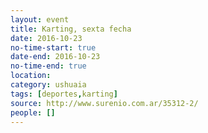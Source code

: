 ```yaml
---
layout: event 
title: Karting, sexta fecha
date: 2016-10-23
no-time-start: true
date-end: 2016-10-23
no-time-end: true
location: 
category: ushuaia
tags: [deportes,karting]
source: http://www.surenio.com.ar/35312-2/
people: []
---
```


